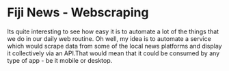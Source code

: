 # Fiji News - Webscraping
Its quite interesting to see how easy it is to automate a lot of the things that we do in our daily web routine.
Oh well, my idea is to automate a service which would scrape data from some of the local news platforms and display it collectively via an API.That would mean that it could be consumed by any type of app - be it mobile or desktop.
